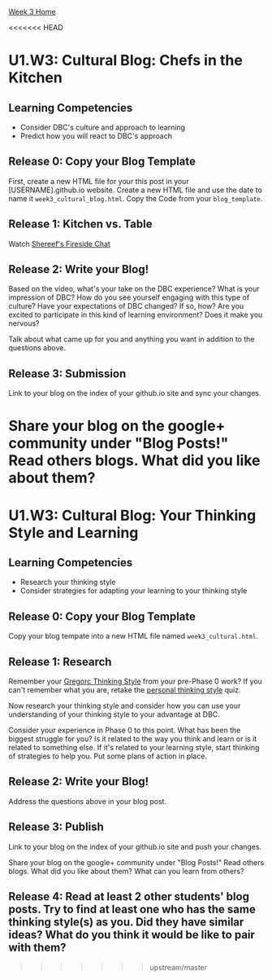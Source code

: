 [Week 3 Home](./)

<<<<<<< HEAD
# U1.W3: Cultural Blog: Chefs in the Kitchen

## Learning Competencies
- Consider DBC's culture and approach to learning
- Predict how you will react to DBC's approach

## Release 0: Copy your Blog Template
First, create a new HTML file for your this post in your [USERNAME].github.io website. Create a new HTML file and use the date to name it `week3_cultural_blog.html`. Copy the Code from your `blog_template`.  

## Release 1: Kitchen vs. Table
Watch [Shereef's Fireside Chat](http://vimeo.com/85001014)

## Release 2: Write your Blog!
Based on the video, what's your take on the DBC experience? What is your impression of DBC? How do you see yourself engaging with this type of culture?
Have your expectations of DBC changed? If so, how? Are you excited to participate in this kind of learning environment? Does it make you nervous? 

Talk about what came up for you and anything you want in addition to the questions above. 


## Release 3: Submission
Link to your blog on the index of your github.io site and sync your changes. 

Share your blog on the google+ community under "Blog Posts!" Read others blogs. What did you like about them? 
=======
# U1.W3: Cultural Blog: Your Thinking Style and Learning

## Learning Competencies
- Research your thinking style
- Consider strategies for adapting your learning to your thinking style

## Release 0: Copy your Blog Template
Copy your blog tempate into a new HTML file named `week3_cultural.html`. 

## Release 1: Research

Remember your [Gregorc Thinking Style](http://web.cortland.edu/andersmd/learning/gregorc.htm) from your pre-Phase 0 work? If you can't remember what you are, retake the [personal thinking style](http://www.thelearningweb.net/personalthink.html) quiz. 

Now research your thinking style and consider how you can use your understanding of your thinking style to your advantage at DBC.

Consider your experience in Phase 0 to this point. What has been the biggest struggle for you? Is it related to the way you think and learn or is it related to something else. If it's related to your learning style, start thinking of strategies to help you. Put some plans of action in place. 


## Release 2: Write your Blog!
Address the questions above in your blog post. 

## Release 3: Publish
Link to your blog on the index of your github.io site and push your changes.

Share your blog on the google+ community under "Blog Posts!" Read others blogs. What did you like about them? What can you learn from others?

## Release 4: Read at least 2 other students' blog posts. Try to find at least one who has the same thinking style(s) as you. Did they have similar ideas? What do you think it would be like to pair with them?
>>>>>>> upstream/master
